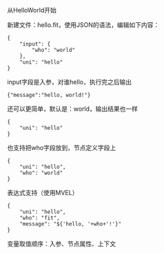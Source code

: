 从HelloWorld开始

新建文件：hello.fit，使用JSON的语法，编辑如下内容：
```
{
    "input": {
        "who": "world"
    },
    "uni": "hello"
}
```
input字段是入参，对谁hello，执行完之后输出
```
{"message":"hello, world!"}
```

还可以更简单，默认是：world，输出结果也一样

```
{
    "uni": "hello"
}
```

也支持把who字段放到，节点定义字段上
```
{
    "uni": "hello",
    "who": "world"
}
```

表达式支持（使用MVEL）

```
{
    "uni": "hello",
    "who": "fit",
    "message": "${'hello, '+who+'!'}"
}
```

变量取值顺序：入参、节点属性、上下文